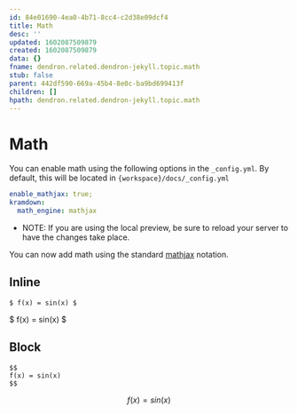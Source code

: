 ```yaml
---
id: 84e01690-4ea0-4b71-8cc4-c2d38e09dcf4
title: Math
desc: ''
updated: 1602087509879
created: 1602087509879
data: {}
fname: dendron.related.dendron-jekyll.topic.math
stub: false
parent: 442df590-669a-45b4-8e0c-ba9bd699413f
children: []
hpath: dendron.related.dendron-jekyll.topic.math
---
```

# Math

You can enable math using the following options in the `_config.yml`. By default, this will be located in `{workspace}/docs/_config.yml`

```yml
enable_mathjax: true;
kramdown:
  math_engine: mathjax
```

- NOTE: If you are using the local preview, be sure to reload your server to have the changes take place.

You can now add math using the standard [mathjax](https://www.mathjax.org/) notation.

## Inline

```
$ f(x) = sin(x) $
```

$ f(x) = sin(x) $

## Block

```
$$
f(x) = sin(x)
$$
```

$$ 
f(x) = sin(x) 
$$

